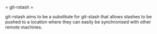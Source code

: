 = git-rstash =

git-rstash aims to be a substitute for git-stash that allows stashes to be pushed to a location where they can easily be synchronised with other remote machines.
